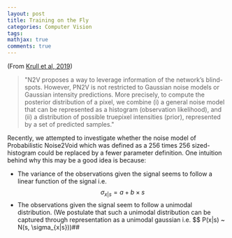 ```yaml
---
layout: post
title: Training on the Fly 
categories: Computer Vision
tags:
mathjax: true
comments: true
---
```

 
(From [Krull et al, 2019](https://arxiv.org/pdf/1906.00651.pdf))
> "N2V proposes a way to leverage information of the network’s blind-spots. However, PN2V is not restricted to Gaussian noise models or Gaussian intensity predictions. More precisely, to compute the posterior distribution of a pixel, we combine (i) a general noise model that can be represented as a histogram (observation likelihood), and (ii) a distribution of possible truepixel intensities (prior), represented by a set of predicted samples."

Recently, we attempted to investigate whether the noise model of Probabilistic Noise2Void which was defined as a 256 times 256 sized-histogram could be replaced by a fewer parameter definition. One intuition behind why this may be a good idea is because:
* The variance of the observations given the signal seems to follow a linear function of the signal i.e. $$ \sigma_{x|s} = a + b \times s $$
* The observations given the signal seem to follow a unimodal distribution. (We postulate that such a unimodal distribution can be captured through representation as a unimodal gaussian i.e. $$ P(x|s) ~ N(s, \sigma_{x|s}))##

 



